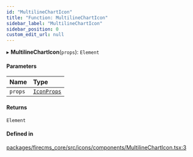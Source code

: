 ```yaml
---
id: "MultilineChartIcon"
title: "Function: MultilineChartIcon"
sidebar_label: "MultilineChartIcon"
sidebar_position: 0
custom_edit_url: null
---
```


▸ **MultilineChartIcon**(`props`): `Element`

#### Parameters

| Name | Type |
| :------ | :------ |
| `props` | [`IconProps`](../types/IconProps.md) |

#### Returns

`Element`

#### Defined in

[packages/firecms_core/src/icons/components/MultilineChartIcon.tsx:3](https://github.com/FireCMSco/firecms/blob/d45f3739/packages/firecms_core/src/icons/components/MultilineChartIcon.tsx#L3)
